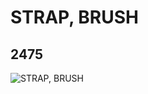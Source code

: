 # STRAP, BRUSH
## 2475
![STRAP, BRUSH](https://lc-www-live-s.legocdn.com/media/bricks/5/2/4508233.jpg)